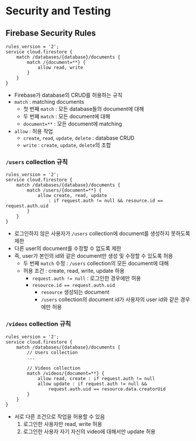 # Security and Testing

## Firebase Security Rules

```
rules_version = '2';
service cloud.firestore {
    match /databases/{database}/documents {
        match /{document=**} {
            allow read, write
        }
    }
}
```

- Firebase가 database의 CRUD를 허용하는 규칙
- `match` : matching documents
  - 첫 번째 `match` : 모든 database들의 document에 대해
  - 두 번쨰 `match` : 모든 document에 대해
  - `document=**` : 모든 document에 matching
- `allow` : 허용 작업
  - `create`, `read`, `update`, `delete` : database CRUD
  - `write` : `create`, `update`, `delete`의 조합

### `/users` collection 규칙

```
rules_version = '2';
service cloud.firestore {
    match /databases/{database}/documents {
        match /users/{document=**} {
            allow create, read, update
                : if request.auth != null && resource.id == request.auth.uid
        }
    }
}
```

- 로그인하지 않은 사용자가 `/users` collection에 document를 생성하지 못하도록 제한
- 다른 user의 document를 수정할 수 없도록 제한
- 즉, user가 본인의 id와 같은 document만 생성 및 수정할 수 있도록 허용
  - 두 번째 `match` 수정 : `/users` collection의 모든 document에 대해
  - 허용 조건 : create, read, write, update 하용
    - `request.auth != null` : 로그인한 경우에만 허용
    - `resource.id == request.auth.uid`
      - `resource` 생성되는 document
      - `/users` collection의 document id가 사용자의 user id와 같은 경우에만 허용

### `/videos` collection 규칙

```
rules_version = '2';
service cloud.firestore {
    match /databases/{database}/documents {
        // Users collection
        ...

        // Videos collection
        match /videos/{document=**} {
            allow read, create : if request.auth != null
            allow update : if request.auth != null &&
                request.auth.uid == resource.data.creatorUid
        }
    }
}
```

- 서로 다른 조건으로 작업을 허용할 수 있음
  1. 로그인한 사용자만 read, write 허용
  2. 로그인한 사용자 자기 자신의 video에 대해서만 update 허용
